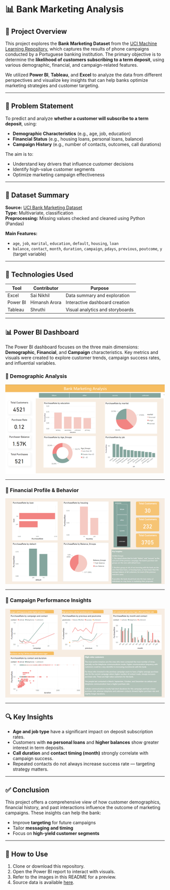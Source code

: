 # 📊 Bank Marketing Analysis

## 📁 Project Overview

This project explores the **Bank Marketing Dataset** from the [UCI Machine Learning Repository](https://archive.ics.uci.edu/dataset/222/bank+marketing), which captures the results of phone campaigns conducted by a Portuguese banking institution. The primary objective is to determine the **likelihood of customers subscribing to a term deposit**, using various demographic, financial, and campaign-related features.

We utilized **Power BI**, **Tableau**, and **Excel** to analyze the data from different perspectives and visualize key insights that can help banks optimize marketing strategies and customer targeting.

---

## 🧠 Problem Statement

To predict and analyze **whether a customer will subscribe to a term deposit**, using:

- **Demographic Characteristics** (e.g., age, job, education)
- **Financial Status** (e.g., housing loans, personal loans, balance)
- **Campaign History** (e.g., number of contacts, outcomes, call durations)

The aim is to:
- Understand key drivers that influence customer decisions
- Identify high-value customer segments
- Optimize marketing campaign effectiveness

---

## 📂 Dataset Summary

**Source:** [UCI Bank Marketing Dataset](https://archive.ics.uci.edu/dataset/222/bank+marketing)  
**Type:** Multivariate, classification  
**Preprocessing:** Missing values checked and cleaned using Python (Pandas)

**Main Features:**
- `age`, `job`, `marital`, `education`, `default`, `housing`, `loan`
- `balance`, `contact`, `month`, `duration`, `campaign`, `pdays`, `previous`, `poutcome`, `y` (target variable)

---

## 🧮 Technologies Used

| Tool      | Contributor     | Purpose                   |
|-----------|-----------------|---------------------------|
| Excel     | Sai Nikhil      | Data summary and exploration |
| Power BI  | Himansh Arora   | Interactive dashboard creation |
| Tableau   | Shruthi         | Visual analytics and storyboards |

---

## 📊 Power BI Dashboard

The Power BI dashboard focuses on the three main dimensions: **Demographic**, **Financial**, and **Campaign** characteristics. Key metrics and visuals were created to explore customer trends, campaign success rates, and influential variables.

### 🔹 Demographic Analysis

![Demographic Dashboard](BMA1.png)

---

### 🔹 Financial Profile & Behavior

![Financial Dashboard](BMA2.png)

---

### 🔹 Campaign Performance Insights

![Campaign Dashboard](BMA3.png)

---

## 🔍 Key Insights

- **Age and job type** have a significant impact on deposit subscription rates.
- Customers with **no personal loans** and **higher balances** show greater interest in term deposits.
- **Call duration** and **contact timing (month)** strongly correlate with campaign success.
- Repeated contacts do not always increase success rate — targeting strategy matters.

---

## ✅ Conclusion

This project offers a comprehensive view of how customer demographics, financial history, and past interactions influence the outcome of marketing campaigns. These insights can help the bank:

- Improve **targeting** for future campaigns
- Tailor **messaging and timing**
- Focus on **high-yield customer segments**

---

## 📌 How to Use

1. Clone or download this repository.
2. Open the Power BI report to interact with visuals.
3. Refer to the images in this README for a preview.
4. Source data is available [here](https://archive.ics.uci.edu/dataset/222/bank+marketing).
